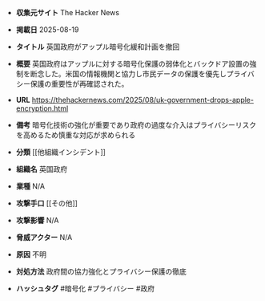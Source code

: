 - **収集元サイト**
The Hacker News

- **掲載日**
2025-08-19

- **タイトル**
英国政府がアップル暗号化緩和計画を撤回

- **概要**
英国政府はアップルに対する暗号化保護の弱体化とバックドア設置の強制を断念した。米国の情報機関と協力し市民データの保護を優先しプライバシー保護の重要性が再確認された。

- **URL**
https://thehackernews.com/2025/08/uk-government-drops-apple-encryption.html

- **備考**
暗号化技術の強化が重要であり政府の過度な介入はプライバシーリスクを高めるため慎重な対応が求められる

- **分類**
[[他組織インシデント]]

- **組織名**
英国政府

- **業種**
N/A

- **攻撃手口**
[[その他]]

- **攻撃影響**
N/A

- **脅威アクター**
N/A

- **原因**
不明

- **対処方法**
政府間の協力強化とプライバシー保護の徹底

- **ハッシュタグ**
#暗号化 #プライバシー #政府
